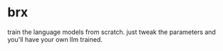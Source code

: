 # brx
train the language models from scratch. just tweak the parameters and you'll have your own llm trained.
